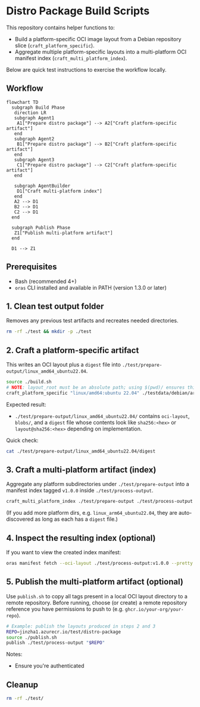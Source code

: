 # Distro Package Build Scripts

This repository contains helper functions to:

* Build a platform-specific OCI image layout from a Debian repository slice (`craft_platform_specific`).
* Aggregate multiple platform-specific layouts into a multi-platform OCI manifest index (`craft_multi_platform_index`).

Below are quick test instructions to exercise the workflow locally.

## Workflow

```mermaid
flowchart TD
  subgraph Build Phase
   direction LR
   subgraph Agent1
    A1["Prepare distro package"] --> A2["Craft platform-specific artifact"]
   end
   subgraph Agent2
    B1["Prepare distro package"] --> B2["Craft platform-specific artifact"]
   end
   subgraph Agent3
    C1["Prepare distro package"] --> C2["Craft platform-specific artifact"]
   end
   
   subgraph AgentBuilder
    D1["Craft multi-platform index"]
   end
   A2 --> D1
   B2 --> D1
   C2 --> D1
  end

  subgraph Publish Phase
   Z1["Publish multi-platform artifact"]
  end

  D1 --> Z1
```

## Prerequisites

* Bash (recommended 4+)
* `oras` CLI installed and available in PATH (version 1.3.0 or later)


## 1. Clean test output folder

Removes any previous test artifacts and recreates needed directories.

```bash
rm -rf ./test && mkdir -p ./test
```

## 2. Craft a platform-specific artifact

This writes an OCI layout plus a `digest` file into `./test/prepare-output/linux_amd64_ubuntu22.04`.

```bash
source ./build.sh
# NOTE: layout_root must be an absolute path; using $(pwd)/ ensures this.
craft_platform_specific "linux/amd64:ubuntu 22.04" ./testdata/debian/archives $(pwd)/test/prepare-output/linux_amd64_ubuntu22.04
```

Expected result:

* `./test/prepare-output/linux_amd64_ubuntu22.04/` contains `oci-layout`, `blobs/`, and a `digest` file whose contents look like `sha256:<hex>` or `layout@sha256:<hex>` depending on implementation.

Quick check:

```bash
cat ./test/prepare-output/linux_amd64_ubuntu22.04/digest
```

## 3. Craft a multi-platform artifact (index)

Aggregate any platform subdirectories under `./test/prepare-output` into a manifest index tagged `v1.0.0` inside `./test/process-output`.

```bash
craft_multi_platform_index ./test/prepare-output ./test/process-output v1.0.0
```

(If you add more platform dirs, e.g. `linux_arm64_ubuntu22.04`, they are auto-discovered as long as each has a `digest` file.)

## 4. Inspect the resulting index (optional)

If you want to view the created index manifest:

```bash
oras manifest fetch --oci-layout ./test/process-output:v1.0.0 --pretty
```

## 5. Publish the multi-platform artifact (optional)

Use `publish.sh` to copy all tags present in a local OCI layout directory to a remote repository. Before running, choose (or create) a remote repository reference you have permissions to push to (e.g. `ghcr.io/your-org/your-repo`).

```bash
# Example: publish the layouts produced in steps 2 and 3
REPO=jinzha1.azurecr.io/test/distro-package
source ./publish.sh
publish ./test/process-output "$REPO"
```

Notes:

* Ensure you're authenticated

## Cleanup

```bash
rm -rf ./test/
```
